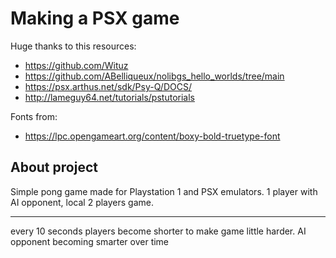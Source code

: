 # Making a PSX game
Huge thanks to this resources:
- https://github.com/Wituz
- https://github.com/ABelliqueux/nolibgs_hello_worlds/tree/main
- https://psx.arthus.net/sdk/Psy-Q/DOCS/
- http://lameguy64.net/tutorials/pstutorials

Fonts from:
- https://lpc.opengameart.org/content/boxy-bold-truetype-font

## About project
Simple pong game made for Playstation 1 and PSX emulators.
1 player with AI opponent, local 2 players game.

---

every 10 seconds players become shorter to make game little harder.
AI opponent becoming smarter over time
